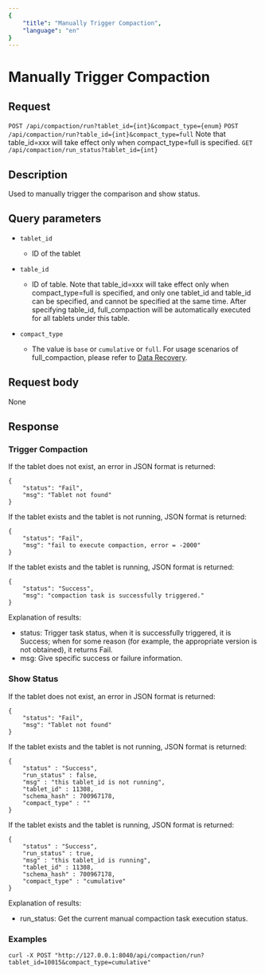 ```yaml
---
{
    "title": "Manually Trigger Compaction",
    "language": "en"
}
---
```


# Manually Trigger Compaction

## Request

`POST /api/compaction/run?tablet_id={int}&compact_type={enum}`
`POST /api/compaction/run?table_id={int}&compact_type=full` Note that table_id=xxx will take effect only when compact_type=full is specified.
`GET /api/compaction/run_status?tablet_id={int}`


## Description

Used to manually trigger the comparison and show status.

## Query parameters

* `tablet_id`
    - ID of the tablet

* `table_id`
    - ID of table. Note that table_id=xxx will take effect only when compact_type=full is specified, and only one tablet_id and table_id can be specified, and cannot be specified at the same time. After specifying table_id, full_compaction will be automatically executed for all tablets under this table.

* `compact_type`
    - The value is `base` or `cumulative` or `full`. For usage scenarios of full_compaction, please refer to [Data Recovery](../../data-admin/data-recovery.md).

## Request body

None

## Response

### Trigger Compaction

If the tablet does not exist, an error in JSON format is returned:

```
{
    "status": "Fail",
    "msg": "Tablet not found"
}
```

If the tablet exists and the tablet is not running, JSON format is returned:

```
{
    "status": "Fail",
    "msg": "fail to execute compaction, error = -2000"
}
```

If the tablet exists and the tablet is running, JSON format is returned:

```
{
    "status": "Success",
    "msg": "compaction task is successfully triggered."
}
```

Explanation of results:

* status: Trigger task status, when it is successfully triggered, it is Success; when for some reason (for example, the appropriate version is not obtained), it returns Fail.
* msg: Give specific success or failure information.

### Show Status

If the tablet does not exist, an error in JSON format is returned:
```
{
    "status": "Fail",
    "msg": "Tablet not found"
}
```
If the tablet exists and the tablet is not running, JSON format is returned:

```
{
    "status" : "Success",
    "run_status" : false,
    "msg" : "this tablet_id is not running",
    "tablet_id" : 11308,
    "schema_hash" : 700967178,
    "compact_type" : ""
}
```

If the tablet exists and the tablet is running, JSON format is returned:
```
{
    "status" : "Success",
    "run_status" : true,
    "msg" : "this tablet_id is running",
    "tablet_id" : 11308,
    "schema_hash" : 700967178,
    "compact_type" : "cumulative"
}
```

Explanation of results:

* run_status: Get the current manual compaction task execution status.

### Examples

```
curl -X POST "http://127.0.0.1:8040/api/compaction/run?tablet_id=10015&compact_type=cumulative"
```